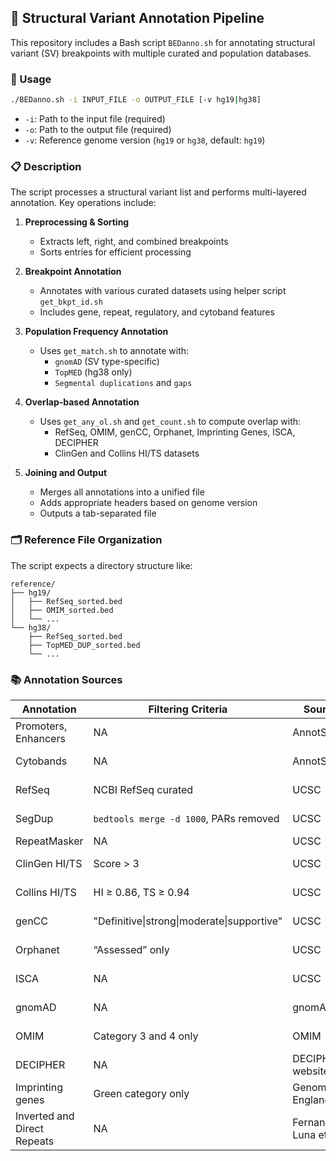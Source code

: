 
## 🧬 Structural Variant Annotation Pipeline

This repository includes a Bash script `BEDanno.sh` for annotating structural variant (SV) breakpoints with multiple curated and population databases.

### 🔧 Usage

```bash
./BEDanno.sh -i INPUT_FILE -o OUTPUT_FILE [-v hg19|hg38]
```

- `-i`: Path to the input file (required)
- `-o`: Path to the output file (required)
- `-v`: Reference genome version (`hg19` or `hg38`, default: `hg19`)

### 📋 Description

The script processes a structural variant list and performs multi-layered annotation. Key operations include:

1. **Preprocessing & Sorting**
   - Extracts left, right, and combined breakpoints
   - Sorts entries for efficient processing

2. **Breakpoint Annotation**
   - Annotates with various curated datasets using helper script `get_bkpt_id.sh`
   - Includes gene, repeat, regulatory, and cytoband features

3. **Population Frequency Annotation**
   - Uses `get_match.sh` to annotate with:
     - `gnomAD` (SV type-specific)
     - `TopMED` (hg38 only)
     - `Segmental duplications` and `gaps`

4. **Overlap-based Annotation**
   - Uses `get_any_ol.sh` and `get_count.sh` to compute overlap with:
     - RefSeq, OMIM, genCC, Orphanet, Imprinting Genes, ISCA, DECIPHER
     - ClinGen and Collins HI/TS datasets

5. **Joining and Output**
   - Merges all annotations into a unified file
   - Adds appropriate headers based on genome version
   - Outputs a tab-separated file

### 🗂️ Reference File Organization

The script expects a directory structure like:
```
reference/
├── hg19/
│   ├── RefSeq_sorted.bed
│   ├── OMIM_sorted.bed
│   └── ...
└── hg38/
    ├── RefSeq_sorted.bed
    ├── TopMED_DUP_sorted.bed
    └── ...
```

### 📚 Annotation Sources

| Annotation                 | Filtering Criteria                          | Source                 | Reference                                |
|---------------------------|---------------------------------------------|------------------------|------------------------------------------|
| Promoters, Enhancers      | NA                                          | AnnotSV                | Geoffroy et al. 2018                      |
| Cytobands                 | NA                                          | AnnotSV                | Geoffroy et al. 2018                      |
| RefSeq                    | NCBI RefSeq curated                         | UCSC                   | Pruitt KD et al. 2014                     |
| SegDup                    | `bedtools merge -d 1000`, PARs removed      | UCSC                   | Bailey JA et al. 2022                     |
| RepeatMasker              | NA                                          | UCSC                   | [RepeatMasker](https://www.repeatmasker.org) |
| ClinGen HI/TS             | Score > 3                                   | UCSC                   | Rehm HL 2015 et al.                       |
| Collins HI/TS             | HI ≥ 0.86, TS ≥ 0.94                        | UCSC                   | Collins RL et al. 2022                    |
| genCC                     | "Definitive\|strong\|moderate\|supportive"  | UCSC                   | DeStefano MT et al. 2022                  |
| Orphanet                  | “Assessed” only                             | UCSC                   | Pavan S et al. 2017                       |
| ISCA                      | NA                                          | UCSC                   | Rehm HL 2015 et al.                       |
| gnomAD                    | NA                                          | gnomAD                 | Konrad J et al. 2020                      |
| OMIM                      | Category 3 and 4 only                       | OMIM                   | Amberger J et al. 2009                    |
| DECIPHER                  | NA                                          | DECIPHER website       | [DECIPHER](https://www.deciphergenomics.org) |
| Imprinting genes          | Green category only                         | Genomic England        | Valter et al. 2019                        |
| Inverted and Direct Repeats | NA                                        | Fernandez-Luna et al.  | Fernandez-Luna et al. 2024               |
